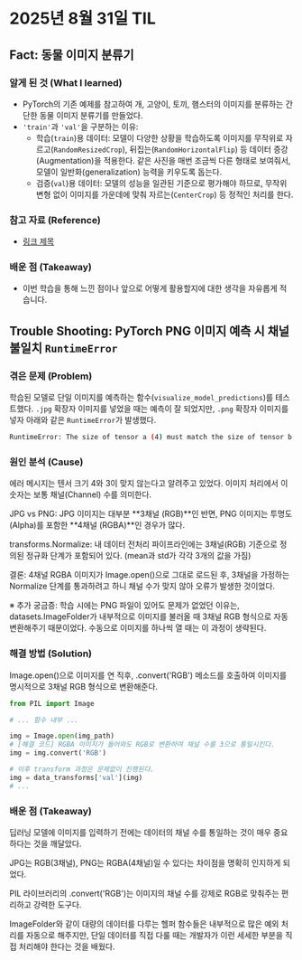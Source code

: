 # 2025년 8월 31일 TIL

## Fact: 동물 이미지 분류기
### 알게 된 것 (What I learned)
 - PyTorch의 기존 예제를 참고하여 개, 고양이, 토끼, 햄스터의 이미지를 분류하는 간단한 동물 이미지 분류기를 만들었다.
 - `'train'`과 `'val'`을 구분하는 이유:
   + 학습(`train`)용 데이터: 모델이 다양한 상황을 학습하도록 이미지를 무작위로 자르고(`RandomResizedCrop`), 뒤집는(`RandomHorizontalFlip`) 등 데이터 증강(Augmentation)을 적용한다. 같은 사진을 매번 조금씩 다른 형태로 보여줘서, 모델이 일반화(generalization) 능력을 키우도록 돕는다.
   + 검증(`val`)용 데이터: 모델의 성능을 일관된 기준으로 평가해야 하므로, 무작위 변형 없이 이미지를 가운데에 맞춰 자르는(`CenterCrop`) 등 정적인 처리를 한다.


### 참고 자료 (Reference)
- [링크 제목](https://tutorials.pytorch.kr/beginner/transfer_learning_tutorial.html)

### 배운 점 (Takeaway)
- 이번 학습을 통해 느낀 점이나 앞으로 어떻게 활용할지에 대한 생각을 자유롭게 적습니다.

## Trouble Shooting: PyTorch PNG 이미지 예측 시 채널 불일치 `RuntimeError`

### 겪은 문제 (Problem)

학습된 모델로 단일 이미지를 예측하는 함수(`visualize_model_predictions`)를 테스트했다. `.jpg` 확장자 이미지를 넣었을 때는 예측이 잘 되었지만, `.png` 확장자 이미지를 넣자 아래와 같은 `RuntimeError`가 발생했다.

```bash
RuntimeError: The size of tensor a (4) must match the size of tensor b (3) at non-singleton dimension 0
```

### 원인 분석 (Cause)
에러 메시지는 텐서 크기 4와 3이 맞지 않는다고 알려주고 있었다. 이미지 처리에서 이 숫자는 보통 채널(Channel) 수를 의미한다.

JPG vs PNG: JPG 이미지는 대부분 **3채널 (RGB)**인 반면, PNG 이미지는 투명도(Alpha)를 포함한 **4채널 (RGBA)**인 경우가 많다.

transforms.Normalize: 내 데이터 전처리 파이프라인에는 3채널(RGB) 기준으로 정의된 정규화 단계가 포함되어 있다. (mean과 std가 각각 3개의 값을 가짐)

결론: 4채널 RGBA 이미지가 Image.open()으로 그대로 로드된 후, 3채널을 가정하는 Normalize 단계를 통과하려고 하니 채널 수가 맞지 않아 오류가 발생한 것이었다.

※ 추가 궁금증: 학습 시에는 PNG 파일이 있어도 문제가 없었던 이유는, datasets.ImageFolder가 내부적으로 이미지를 불러올 때 3채널 RGB 형식으로 자동 변환해주기 때문이었다. 수동으로 이미지를 하나씩 열 때는 이 과정이 생략된다.

### 해결 방법 (Solution)
Image.open()으로 이미지를 연 직후, .convert('RGB') 메소드를 호출하여 이미지를 명시적으로 3채널 RGB 형식으로 변환해준다.
```python
from PIL import Image

# ... 함수 내부 ...

img = Image.open(img_path)
# [해결 코드] RGBA 이미지가 들어와도 RGB로 변환하여 채널 수를 3으로 통일시킨다.
img = img.convert('RGB') 

# 이후 transform 과정은 문제없이 진행된다.
img = data_transforms['val'](img) 
# ...
```
### 배운 점 (Takeaway)
딥러닝 모델에 이미지를 입력하기 전에는 데이터의 채널 수를 통일하는 것이 매우 중요하다는 것을 깨달았다.

JPG는 RGB(3채널), PNG는 RGBA(4채널)일 수 있다는 차이점을 명확히 인지하게 되었다.

PIL 라이브러리의 .convert('RGB')는 이미지의 채널 수를 강제로 RGB로 맞춰주는 편리하고 강력한 도구다.

ImageFolder와 같이 대량의 데이터를 다루는 헬퍼 함수들은 내부적으로 많은 예외 처리를 자동으로 해주지만, 단일 데이터를 직접 다룰 때는 개발자가 이런 세세한 부분을 직접 처리해야 한다는 것을 배웠다.




